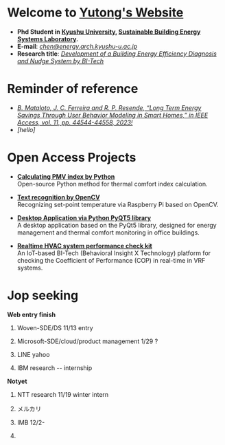 # Welcome to **[Yutong's Website](https://github.com/Raskiller503)**
- **Phd Student in [Kyushu University](https://www.kyushu-u.ac.jp/en/),  [Sustainable Building Energy Systems Laboratory](https://energy.arch.kyushu-u.ac.jp/index.html).**
- **E-mail**: *chen@energy.arch.kyushu-u.ac.jp*
- **Research title**: *[Development of a Building Energy Efficiency Diagnosis and Nudge System by BI-Tech](https://q-pit.kyushu-u.ac.jp/fellow-ship-en/fellow-2023-en/chen/)*
<!--![Raskiller503's GitHub stats](https://github-readme-stats.vercel.app/api?username=Raskiller503&show_icons=true&theme=radical&count_private=true)
[![Top Langs](https://github-readme-stats.vercel.app/api/top-langs/?username=Raskiller503)](https://github.com/anuraghazra/github-readme-stats)
-->
# Reminder of reference
- *[B. Mataloto, J. C. Ferreira and R. P. Resende, “Long Term Energy Savings Through User Behavior Modeling in Smart Homes,” in IEEE Access, vol. 11, pp. 44544-44558, 2023!](https://ieeexplore.ieee.org/stamp/stamp.jsp?tp=&arnumber=10114922)*
- *[hello]*
# Open Access Projects

- **[Calculating PMV index by Python](https://github.com/Raskiller503/Thermal-comfort-tool-)**  
  Open-source Python method for thermal comfort index calculation.

- **[Text recognition by OpenCV](https://github.com/Raskiller503/ImageRecognition-AC-pannel-_-OpenCV)**  
  Recognizing set-point temperature via Raspberry Pi based on OpenCV.

- **[Desktop Application via Python PyQT5 library](https://github.com/Raskiller503/Pyqt5-DesktopGUI)**  
  A desktop application based on the PyQt5 library, designed for energy management and thermal comfort monitoring in office buildings.

- **[Realtime HVAC system performance check kit](https://github.com/Raskiller503/HVAC-IoT-Performance-Monitor)**  
  An IoT-based BI-Tech (Behavioral Insight X Technology) platform for checking the Coefficient of Performance (COP) in real-time in VRF systems.

# Jop seeking

**Web entry finish**
1. Woven-SDE/DS  11/13 entry

2. Microsoft-SDE/cloud/product management 1/29 ?  

3. LINE yahoo

4. IBM research -- internship 

**Notyet**
1. NTT research 11/19 winter intern
   
2. メルカリ

3. IMB 12/2-
  
4. 


